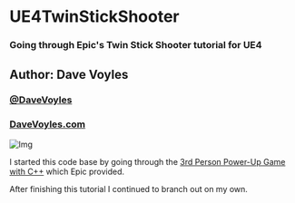 # UE4TwinStickShooter
### Going through Epic's Twin Stick Shooter tutorial for UE4

## Author: Dave Voyles
### [@DaveVoyles](http://www.twitter.com/DaveVoyles)
### [DaveVoyles.com](http://www.DaveVoyles.com)

![Img](http://i.imgur.com/2iyRibb.png)

I started this code base by going through the [3rd Person Power-Up Game with C++](https://wiki.unrealengine.com/Videos/Player?series=PLZlv_N0_O1gYup-gvJtMsgJqnEB_dGiM4)
which Epic provided. 

After finishing this tutorial I continued to branch out on my own. 


